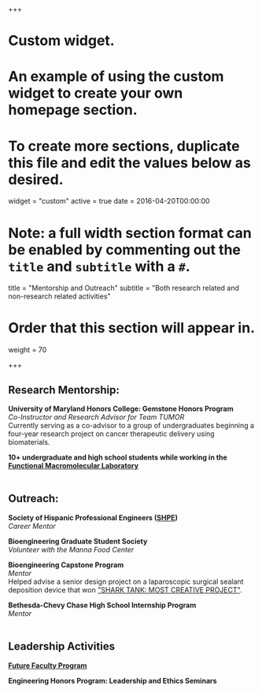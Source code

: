 +++
# Custom widget.
# An example of using the custom widget to create your own homepage section.
# To create more sections, duplicate this file and edit the values below as desired.
widget = "custom"
active = true
date = 2016-04-20T00:00:00

# Note: a full width section format can be enabled by commenting out the `title` and `subtitle` with a `#`.
title = "Mentorship and Outreach"
subtitle = "Both research related and non-research related activities"

# Order that this section will appear in.
weight = 70

+++

## Research Mentorship:

**University of Maryland Honors College: Gemstone Honors Program**  
*Co-Instructor and Research Advisor for Team TUMOR*  
Currently serving as a co-advisor to a group of undergraduates beginning a four-year research project on cancer therapeutic delivery using biomaterials.

**10+ undergraduate and high school students while working in the [Functional Macromolecular Laboratory](http://fml.umd.edu/)**
<br/>
<br/>

## Outreach:

**Society of Hispanic Professional Engineers ([SHPE](http://shpe.umd.edu/))**  
*Career Mentor*

**Bioengineering Graduate Student Society**  
*Volunteer with the Manna Food Center*  

**Bioengineering Capstone Program**  
*Mentor*  
Helped advise a senior design project on a laparoscopic surgical sealant deposition device that won ["SHARK TANK: MOST CREATIVE PROJECT"](http://www.bioe.umd.edu/news/news_story.php?id=9781).

**Bethesda-Chevy Chase High School Internship Program**  
*Mentor*
<br/>
<br/>

## Leadership Activities

**[Future Faculty Program](https://eng.umd.edu/future-faculty-program)**

**Engineering Honors Program: Leadership and Ethics Seminars**






